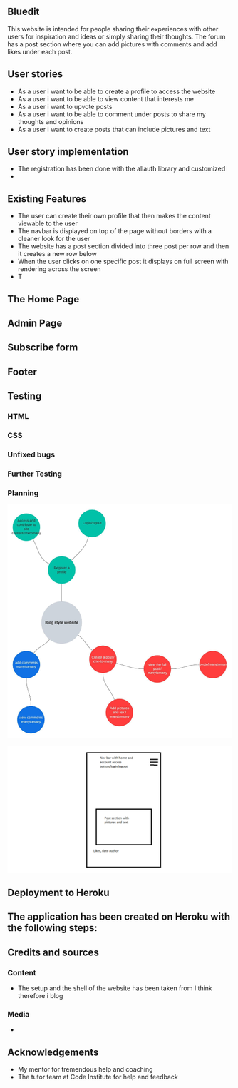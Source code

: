 
## Bluedit
This website is intended for people sharing their experiences with other users for inspiration and ideas or simply sharing their thoughts. The forum has a post section where you can add pictures with comments and add likes under each post.

## User stories
- As a user i want to be able to create a profile to access the website
- As a user i want to be able to view content that interests me
- As a user i want to upvote posts 
- As a user i want to be able to comment under posts to share my thoughts and opinions
- As a user i want to create posts that can include pictures and text

## User story implementation
- The registration has been done with the allauth library and customized
- 

## Existing Features
- The user can create their own profile that then makes the content viewable to the user
- The navbar is displayed on top of the page without borders with a cleaner look for the user
- The website has a post section divided into three post per row and then it creates a new row below
- When the user clicks on one specific post it displays on full screen with rendering across the screen
- T

## The Home Page 

## Admin Page

## Subscribe form

## Footer

## Testing

### HTML

### CSS

### Unfixed bugs

### Further Testing

### Planning 

![ERD](media/mind-map.jpg)

![Wireframe](media/Wireframe-PP4.png)

## Deployment to Heroku
The application has been created on Heroku with the following steps:
- 
## Credits and sources

### Content

- The setup and the shell of the website has been taken from I think therefore i blog

### Media

- 

## Acknowledgements 
- My mentor for tremendous help and coaching
- The tutor team at Code Institute for help and feedback
